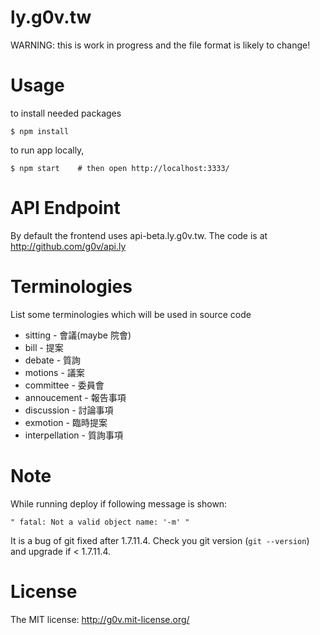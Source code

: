 ly.g0v.tw
=========

WARNING: this is work in progress and the file format is likely to change!

# Usage

to install needed packages

    $ npm install

to run app locally,

    $ npm start    # then open http://localhost:3333/

# API Endpoint

By default the frontend uses api-beta.ly.g0v.tw.  The code is at http://github.com/g0v/api.ly

# Terminologies

List some terminologies which will be used in source code

* sitting - 會議(maybe 院會)
* bill - 提案
* debate - 質詢
* motions - 議案
* committee - 委員會
* annoucement - 報告事項
* discussion - 討論事項
* exmotion - 臨時提案
* interpellation - 質詢事項

# Note

While running deploy if following message is shown:

    " fatal: Not a valid object name: '-m' "

It is a bug of git fixed after 1.7.11.4. Check you git version (`git --version`) and upgrade if < 1.7.11.4.

# License

The MIT license: http://g0v.mit-license.org/
